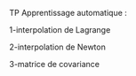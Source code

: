 TP Apprentissage automatique :


1-interpolation de Lagrange 

2-interpolation de Newton

3-matrice de covariance
